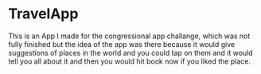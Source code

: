 # TravelApp
This is an App I made for the congressional app challange, which was not fully finished but the idea of the app was there because it would give suggestions of places in the world and you could tap on them and it would tell you all about it and then you would hit book now if you liked the place.
